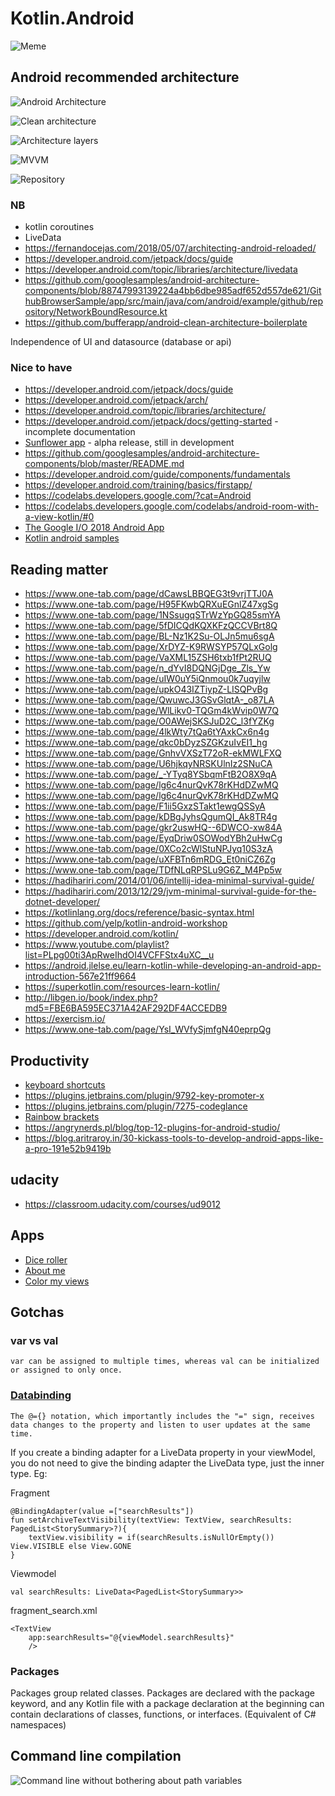 # Kotlin.Android

![Meme](https://cdn-images-1.medium.com/max/1600/0*fg_6c7tcoexdgSng.jpg)

## Android recommended architecture

![Android Architecture](https://developer.android.com/topic/libraries/architecture/images/final-architecture.png)

![Clean architecture](https://raw.githubusercontent.com/android10/Sample-Data/master/Android-CleanArchitecture-Kotlin/architecture/clean_architecture_reloaded_main.png)

![Architecture layers](https://raw.githubusercontent.com/android10/Sample-Data/master/Android-CleanArchitecture-Kotlin/architecture/clean_architecture_reloaded_layers.png)

![MVVM](https://raw.githubusercontent.com/android10/Sample-Data/master/Android-CleanArchitecture-Kotlin/architecture/clean_architecture_reloaded_mvvm_app.png)

![Repository](https://raw.githubusercontent.com/android10/Sample-Data/master/Android-CleanArchitecture-Kotlin/architecture/clean_archictecture_reloaded_repository.png)

### NB
* kotlin coroutines
* LiveData
* https://fernandocejas.com/2018/05/07/architecting-android-reloaded/
* https://developer.android.com/jetpack/docs/guide
* https://developer.android.com/topic/libraries/architecture/livedata
* https://github.com/googlesamples/android-architecture-components/blob/88747993139224a4bb6dbe985adf652d557de621/GithubBrowserSample/app/src/main/java/com/android/example/github/repository/NetworkBoundResource.kt
* https://github.com/bufferapp/android-clean-architecture-boilerplate

Independence of UI and datasource (database or api)

### Nice to have

* https://developer.android.com/jetpack/docs/guide
* https://developer.android.com/jetpack/arch/
* https://developer.android.com/topic/libraries/architecture/
* https://developer.android.com/jetpack/docs/getting-started - incomplete documentation
* [Sunflower app](https://github.com/googlesamples/android-sunflower) - alpha release, still in development
* https://github.com/googlesamples/android-architecture-components/blob/master/README.md
* https://developer.android.com/guide/components/fundamentals
* https://developer.android.com/training/basics/firstapp/
* https://codelabs.developers.google.com/?cat=Android
* https://codelabs.developers.google.com/codelabs/android-room-with-a-view-kotlin/#0
* [The Google I/O 2018 Android App ](https://github.com/google/iosched)
* [Kotlin android samples](https://developer.android.com/samples/?language=kotlin)

## Reading matter
* https://www.one-tab.com/page/dCawsLBBQEG3t9vrjTTJ0A
* https://www.one-tab.com/page/H95FKwbQRXuEGnlZ47xgSg
* https://www.one-tab.com/page/1NSsugqSTrWzYpGQ85smYA
* https://www.one-tab.com/page/5fDICQdKQXKFzQCCVBrt8Q
* https://www.one-tab.com/page/BL-Nz1K2Su-OLJn5mu6sgA
* https://www.one-tab.com/page/XrDYZ-K9RWSYP57QLxGolg
* https://www.one-tab.com/page/VaXML15ZSH6txb1fPt2RUQ
* https://www.one-tab.com/page/n_dYvI8DQNGjDge_Zls_Yw
* https://www.one-tab.com/page/uIW0uY5iQnmou0k7uqyjlw
* https://www.one-tab.com/page/upkO43IZTiypZ-LISQPvBg
* https://www.one-tab.com/page/QwuwcJ3GSvGlqtA-_o87LA
* https://www.one-tab.com/page/WlLikv0-TQGm4kWvip0W7Q
* https://www.one-tab.com/page/O0AWejSKSJuD2C_l3fYZKg
* https://www.one-tab.com/page/4lkWty7tQa6tYAxkCx6n4g
* https://www.one-tab.com/page/qkc0bDyzSZGKzuIvEI1_hg
* https://www.one-tab.com/page/GnhvVXSzT72oR-ekMWLFXQ
* https://www.one-tab.com/page/U6hjkqyNRSKUlnIz2SNuCA
* https://www.one-tab.com/page/_-YTyq8YSbqmFtB2O8X9qA
* https://www.one-tab.com/page/lg6c4nurQvK78rKHdDZwMQ
* https://www.one-tab.com/page/lg6c4nurQvK78rKHdDZwMQ
* https://www.one-tab.com/page/F1ii5GxzSTakt1ewgQSSyA
* https://www.one-tab.com/page/kDBgJyhsQgumQI_Ak8TR4g
* https://www.one-tab.com/page/gkr2uswHQ--6DWCO-xw84A
* https://www.one-tab.com/page/EyqDriw0SOWodYBh2uHwCg
* https://www.one-tab.com/page/0XCo2cWlStuNPJyq10S3zA
* https://www.one-tab.com/page/uXFBTn6mRDG_Et0niCZ6Zg
* https://www.one-tab.com/page/TDfNLqRPSLu9G6Z_M4Pp5w
* https://hadihariri.com/2014/01/06/intellij-idea-minimal-survival-guide/
* https://hadihariri.com/2013/12/29/jvm-minimal-survival-guide-for-the-dotnet-developer/
* https://kotlinlang.org/docs/reference/basic-syntax.html
* https://github.com/yelp/kotlin-android-workshop
* https://developer.android.com/kotlin/
* https://www.youtube.com/playlist?list=PLpg00ti3ApRweIhdOI4VCFFStx4uXC__u
* https://android.jlelse.eu/learn-kotlin-while-developing-an-android-app-introduction-567e21ff9664
* https://superkotlin.com/resources-learn-kotlin/
* http://libgen.io/book/index.php?md5=FBE6BA595EC371A42AF292DF4ACCEDB9
* https://exercism.io/
* https://www.one-tab.com/page/YsI_WVfySjmfgN40eprpQg

## Productivity
* [keyboard shortcuts](https://developer.android.com/studio/intro/keyboard-shortcuts)
* https://plugins.jetbrains.com/plugin/9792-key-promoter-x
* https://plugins.jetbrains.com/plugin/7275-codeglance
* [Rainbow brackets](https://plugins.jetbrains.com/plugin/10080-rainbow-brackets)
* https://angrynerds.pl/blog/top-12-plugins-for-android-studio/
* https://blog.aritraroy.in/30-kickass-tools-to-develop-android-apps-like-a-pro-191e52b9419b

## udacity
* https://classroom.udacity.com/courses/ud9012

## Apps

* [Dice roller](https://github.com/asterixorobelix/Kotlin.Android/tree/master/udacity/DevelopingAndroidAppswithKotlin/diceRoller)
* [About me](https://github.com/asterixorobelix/Kotlin.Android/tree/master/udacity/DevelopingAndroidAppswithKotlin/AboutMe)
* [Color my views](https://github.com/asterixorobelix/Kotlin.Android/tree/master/udacity/DevelopingAndroidAppswithKotlin/ColorMyViews)


## Gotchas

### var vs val
    var can be assigned to multiple times, whereas val can be initialized or assigned to only once.
### [Databinding](https://developer.android.com/topic/libraries/data-binding/two-way)
    The @={} notation, which importantly includes the "=" sign, receives data changes to the property and listen to user updates at the same time.
    
If you create a binding adapter for a LiveData property in your viewModel, you do not need to give the binding adapter the LiveData type, just the inner type. Eg:

Fragment
```
@BindingAdapter(value =["searchResults"])
fun setArchiveTextVisibility(textView: TextView, searchResults: PagedList<StorySummary>?){
    textView.visibility = if(searchResults.isNullOrEmpty()) View.VISIBLE else View.GONE
}
```

Viewmodel
```
val searchResults: LiveData<PagedList<StorySummary>>
```

fragment_search.xml
```
<TextView
    app:searchResults="@{viewModel.searchResults}"
    />
```
    
### Packages
Packages group related classes. Packages are declared with the package keyword, and any Kotlin file with a package declaration at the beginning can contain declarations of classes, functions, or interfaces. 
(Equivalent of C# namespaces)
    
## Command line compilation
![Command line without bothering about path variables](https://drive.google.com/uc?export=view&id=1447LFz3pLuU9s5dG1kTVjU97a6EJG6Sg)

